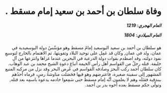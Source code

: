 <h1 dir="rtl">وفاة سلطان بن أحمد بن سعيد إمام مسقط .</h1>

<h5 dir="rtl">العام الهجري:  1219

العام الميلادي: 1804

</h5>

<p dir="rtl">هو سلطان بن أحمد بن سعيد البوسعيد إمامُ مسقط وهو مؤسِّسُ دولة البوسعيدية في عمان، ولد في عمان, وكان قد عَمِل على توحيد البلاد وتقويتها، ثم الاهتمام بالخارج لتوسيعِ نفوذ دولته، وقد اصطدم بقوات دولة الدرعية في البحرين عندما غزاها وانتزعها من آلِ خليفة. قتله رجلٌ من القواسم أهل رأس الخيمة أتباع دعوةِ الشيخ محمد بن عبد الوهاب. كان سلطان أحمد ركب البحرَ وصادفه القواسم في عُرض البحر وقد نزل من مركبه المنيع المشهور إلى سفينة صغيرة، فاعترضهم وهو فيها فحَصَلت مناوشةُ رميٍ، فرماه أحدُهم ببندقية فقتَلَه وهم لا يعلمون أنَّه إمام مسقط حتى سَمِعوا خادمه يدعوه باسمِه بعد قتله, وتولَّى حكم مسقط بعده أخوه بدر بن أحمد.</p></br>
